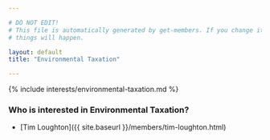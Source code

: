 ```yaml
---

# DO NOT EDIT!
# This file is automatically generated by get-members. If you change it, bad
# things will happen.

layout: default
title: "Environmental Taxation"

---
```


{% include interests/environmental-taxation.md %}

### Who is interested in Environmental Taxation?


* [Tim Loughton]({{ site.baseurl }}/members/tim-loughton.html)
